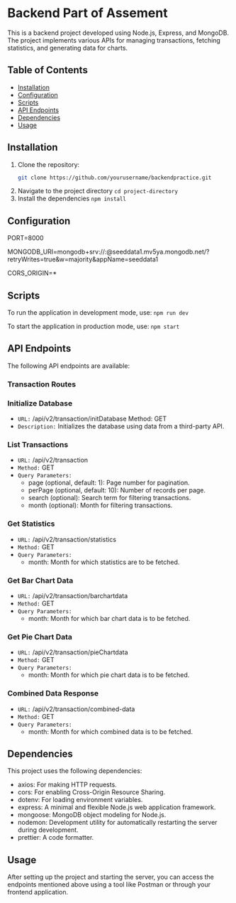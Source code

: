 # Backend Part of Assement

This is a backend project developed using Node.js, Express, and MongoDB. The project implements various APIs for managing transactions, fetching statistics, and generating data for charts.

## Table of Contents
- [Installation](#installation)
- [Configuration](#configuration)
- [Scripts](#scripts)
- [API Endpoints](#api-endpoints)
- [Dependencies](#dependencies)
- [Usage](#Usage)

## Installation

1. Clone the repository:
   ```bash
   git clone https://github.com/yourusername/backendpractice.git
2. Navigate to the project directory `cd project-directory`
3. Install the dependencies
`npm install`

## Configuration
PORT=8000

MONGODB_URI=mongodb+srv://<username>:<password>@seeddata1.mv5ya.mongodb.net/?retryWrites=true&w=majority&appName=seeddata1

CORS_ORIGIN=*


## Scripts

To run the application in development mode, use: `npm run dev`

To start the application in production mode, use: `npm start`

## API Endpoints

The following API endpoints are available:

### Transaction Routes
### Initialize Database

- `URL:` /api/v2/transaction/initDatabase
Method: GET
- `Description:` Initializes the database using data from a third-party API.

### List Transactions

- `URL:` /api/v2/transaction
- `Method:` GET
- `Query Parameters:`
    - page (optional, default: 1): Page number for pagination.
    - perPage (optional, default: 10): Number of records per page.
    - search (optional): Search term for filtering transactions.
    - month (optional): Month for filtering transactions.

### Get Statistics

- `URL:` /api/v2/transaction/statistics
- `Method:` GET
- `Query Parameters:`
    - month: Month for which statistics are to be fetched.

### Get Bar Chart Data

- `URL:` /api/v2/transaction/barchartdata
- `Method:` GET
- `Query Parameters:`
    - month: Month for which bar chart data is to be fetched.

### Get Pie Chart Data

- `URL:` /api/v2/transaction/pieChartdata
- `Method:` GET
- `Query Parameters:`
    - month: Month for which pie chart data is to be fetched.


### Combined Data Response

- `URL:` /api/v2/transaction/combined-data
- `Method:` GET
- `Query Parameters:`
    - month: Month for which combined data is to be fetched.

## Dependencies

This project uses the following dependencies:

- axios: For making HTTP requests.
- cors: For enabling Cross-Origin Resource Sharing.
- dotenv: For loading environment variables.
- express: A minimal and flexible Node.js web application framework.
- mongoose: MongoDB object modeling for Node.js.
- nodemon: Development utility for automatically restarting the server during development.
- prettier: A code formatter.


## Usage
After setting up the project and starting the server, you can access the endpoints mentioned above using a tool like Postman or through your frontend application.